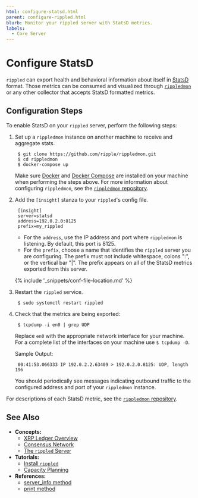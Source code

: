 ```yaml
---
html: configure-statsd.html
parent: configure-rippled.html
blurb: Monitor your rippled server with StatsD metrics.
labels:
  - Core Server
---
```


# Configure StatsD

`rippled` can export health and behavioral information about itself in [StatsD](https://github.com/statsd/statsd) format. Those metrics can be consumed and visualized through [`rippledmon`](https://github.com/ripple/rippledmon) or any other collector that accepts StatsD formatted metrics.

## Configuration Steps

To enable StatsD on your `rippled` server, perform the following steps:

1. Set up a `rippledmon` instance on another machine to receive and aggregate stats.
   
        $ git clone https://github.com/ripple/rippledmon.git
        $ cd rippledmon
        $ docker-compose up

    Make sure [Docker](https://docs.docker.com/) and [Docker Compose](https://docs.docker.com/compose/install/) are installed on your machine when performing the steps above. For more information about configuring `rippledmon`, see the [`rippledmon` repository](https://github.com/ripple/rippledmon).

0. Add the `[insight]` stanza to your `rippled`'s config file.
   
        [insight]
        server=statsd
        address=192.0.2.0:8125
        prefix=my_rippled

    - For the `address`, use the IP address and port where `rippledmon` is listening. By default, this port is 8125.
    - For the `prefix`, choose a name that identifies the `rippled` server you are configuring. The prefix must not include whitespace, colons ":", or the vertical bar "|". The prefix appears on all of the StatsD metrics exported from this server.

    {% include '_snippets/conf-file-location.md' %}<!--_ -->

0. Restart the `rippled` service.
   
        $ sudo systemctl restart rippled

0. Check that the metrics are being exported:
   
        $ tcpdump -i en0 | grep UDP

    Replace `en0` with the appropriate network interface for your machine. For a complete list of the interfaces on your machine use `$ tcpdump -D`.

    Sample Output:
   
        00:41:53.066333 IP 192.0.2.2.63409 > 192.0.2.0.8125: UDP, length 196

    You should periodically see messages indicating outbound traffic to the configured address and port of your `rippledmon` instance.

For descriptions of each StatsD metric, see the [`rippledmon` repository](https://github.com/ripple/rippledmon).



## See Also

- **Concepts:**
    - [XRP Ledger Overview](xrp-ledger-overview.html)
    - [Consensus Network](consensus-network.html)
    - [The `rippled` Server](xrpl-servers.html)
- **Tutorials:**
    - [Install `rippled`](install-rippled.html)
    - [Capacity Planning](capacity-planning.html)
- **References:**
    - [server_info method](server_info.html)
    - [print method](print.html)

